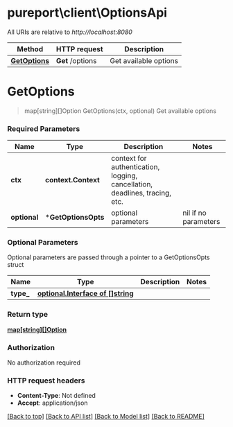 # pureport\client\OptionsApi

All URIs are relative to *http://localhost:8080*

Method | HTTP request | Description
------------- | ------------- | -------------
[**GetOptions**](OptionsApi.md#GetOptions) | **Get** /options | Get available options


# **GetOptions**
> map[string][]Option GetOptions(ctx, optional)
Get available options



### Required Parameters

Name | Type | Description  | Notes
------------- | ------------- | ------------- | -------------
 **ctx** | **context.Context** | context for authentication, logging, cancellation, deadlines, tracing, etc.
 **optional** | ***GetOptionsOpts** | optional parameters | nil if no parameters

### Optional Parameters
Optional parameters are passed through a pointer to a GetOptionsOpts struct

Name | Type | Description  | Notes
------------- | ------------- | ------------- | -------------
 **type_** | [**optional.Interface of []string**](string.md)|  | 

### Return type

[**map[string][]Option**](array.md)

### Authorization

No authorization required

### HTTP request headers

 - **Content-Type**: Not defined
 - **Accept**: application/json

[[Back to top]](#) [[Back to API list]](../README.md#documentation-for-api-endpoints) [[Back to Model list]](../README.md#documentation-for-models) [[Back to README]](../README.md)

